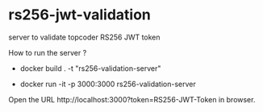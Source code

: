 # rs256-jwt-validation
server to validate topcoder RS256 JWT token 

How to run the server ?  

- docker build . -t "rs256-validation-server"

- docker run -it -p 3000:3000 rs256-validation-server

Open the URL http://localhost:3000?token=RS256-JWT-Token in browser. 

